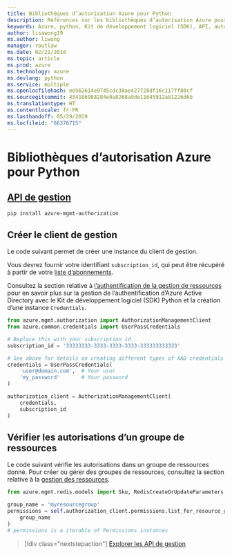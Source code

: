 ```yaml
---
title: Bibliothèques d’autorisation Azure pour Python
description: Références sur les bibliothèques d’autorisation Azure pour Python
keywords: Azure, python, Kit de développement logiciel (SDK), API, autorisation
author: lisawong19
ms.author: liwong
manager: routlaw
ms.date: 02/21/2018
ms.topic: article
ms.prod: azure
ms.technology: azure
ms.devlang: python
ms.service: multiple
ms.openlocfilehash: ee562614e9745cdc38ae427728df16c117ff80cf
ms.sourcegitcommit: 434186988284e0a8268a9de11645912a81226d6b
ms.translationtype: HT
ms.contentlocale: fr-FR
ms.lasthandoff: 05/29/2019
ms.locfileid: "66376715"
---
```

# <a name="azure-authorization-libraries-for-python"></a>Bibliothèques d’autorisation Azure pour Python

## <a name="management-apipythonapioverviewazureauthorizationmanagement"></a>[API de gestion](/python/api/overview/azure/authorization/management)

```bash
pip install azure-mgmt-authorization
```

## <a name="create-the-management-client"></a>Créer le client de gestion

Le code suivant permet de créer une instance du client de gestion.

Vous devrez fournir votre identifiant ``subscription_id``, qui peut être récupéré à partir de votre [liste d’abonnements](https://manage.windowsazure.com/#Workspaces/AdminTasks/SubscriptionMapping).

Consultez la section relative à [l’authentification de la gestion de ressources](/python/azure/python-sdk-azure-authenticate) pour en savoir plus sur la gestion de l’authentification d’Azure Active Directory avec le Kit de développement logiciel (SDK) Python et la création d’une instance ``Credentials``.

```python
from azure.mgmt.authorization import AuthorizationManagementClient
from azure.common.credentials import UserPassCredentials

# Replace this with your subscription id
subscription_id = '33333333-3333-3333-3333-333333333333'

# See above for details on creating different types of AAD credentials
credentials = UserPassCredentials(
    'user@domain.com',  # Your user
    'my_password'       # Your password
)

authorization_client = AuthorizationManagementClient(
    credentials,
    subscription_id
)
```

## <a name="check-permissions-for-a-resource-group"></a>Vérifier les autorisations d’un groupe de ressources

Le code suivant vérifie les autorisations dans un groupe de ressources donné. Pour créer ou gérer des groupes de ressources, consultez la section relative à la [gestion des ressources](/python/api/overview/azure/azure.mgmt.resource).

```python
from azure.mgmt.redis.models import Sku, RedisCreateOrUpdateParameters

group_name = 'myresourcegroup'
permissions = self.authorization_client.permissions.list_for_resource_group(
    group_name
)
# permissions is a iterable of Permissions instances
```

> [!div class="nextstepaction"]
> [Explorer les API de gestion](/python/api/overview/azure/authorization/management)

